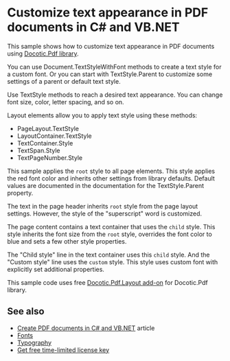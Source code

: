 # Customize text appearance in PDF documents in C# and VB.NET
This sample shows how to customize text appearance in PDF documents using [Docotic.Pdf library](https://bitmiracle.com/pdf-library/).

You can use Document.TextStyleWithFont methods to create a text style for a custom font.
Or you can start with TextStyle.Parent to customize some settings of a parent or default text style.

Use TextStyle methods to reach a desired text appearance. You can change font size, color, letter spacing, and so on.

Layout elements allow you to apply text style using these methods:
* PageLayout.TextStyle
* LayoutContainer.TextStyle
* TextContainer.Style
* TextSpan.Style
* TextPageNumber.Style

This sample applies the `root` style to all page elements. This style applies the red font color and inherits
other settings from library defaults. Default values are documented in the documentation for
the TextStyle.Parent property.

The text in the page header inherits `root` style from the page layout settings. However, the style of
the "superscript" word is customized.

The page content contains a text container that uses the `child` style. This style inherits the font size
from the `root` style, overrides the font color to blue and sets a few other style properties.

The "Child style" line in the text container uses this `child` style. And the "Custom style" line uses
the `custom` style. This style uses custom font with explicitly set additional properties.

This sample code uses free [Docotic.Pdf.Layout add-on](https://www.nuget.org/packages/BitMiracle.Docotic.Pdf.Layout/) for Docotic.Pdf library.

## See also
* [Create PDF documents in C# and VB.NET](https://bitmiracle.com/pdf-library/create-pdf.aspx) article
* [Fonts](/Samples/Layout/Fonts)
* [Typography](/Samples/Layout/Typography)
* [Get free time-limited license key](https://bitmiracle.com/pdf-library/download-pdf-library.aspx)